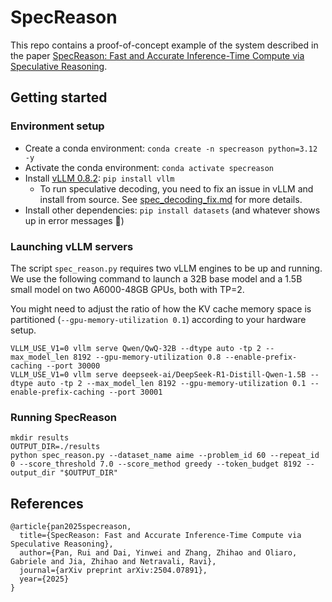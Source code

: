 # SpecReason

This repo contains a proof-of-concept example of the system described in the paper [SpecReason: Fast and Accurate Inference-Time Compute via Speculative Reasoning](https://arxiv.org/abs/2504.07891).


## Getting started

### Environment setup

- Create a conda environment: `conda create -n specreason python=3.12 -y`
- Activate the conda environment: `conda activate specreason`
- Install [vLLM 0.8.2](https://docs.vllm.ai/en/v0.8.2/getting_started/installation/gpu.html): `pip install vllm`
    - To run speculative decoding, you need to fix an issue in vLLM and install from source. See [spec_decoding_fix.md](spec_decoding_fix.md) for more details.
- Install other dependencies: `pip install datasets` (and whatever shows up in error messages 🙂)

### Launching vLLM servers

The script `spec_reason.py` requires two vLLM engines to be up and running. We use the following command to launch a 32B base model and a 1.5B small model on two A6000-48GB GPUs, both with TP=2.

You might need to adjust the ratio of how the KV cache memory space is partitioned (`--gpu-memory-utilization 0.1`) according to your hardware setup.

```shell
VLLM_USE_V1=0 vllm serve Qwen/QwQ-32B --dtype auto -tp 2 --max_model_len 8192 --gpu-memory-utilization 0.8 --enable-prefix-caching --port 30000
VLLM_USE_V1=0 vllm serve deepseek-ai/DeepSeek-R1-Distill-Qwen-1.5B --dtype auto -tp 2 --max_model_len 8192 --gpu-memory-utilization 0.1 --enable-prefix-caching --port 30001
```

### Running SpecReason

```
mkdir results
OUTPUT_DIR=./results
python spec_reason.py --dataset_name aime --problem_id 60 --repeat_id 0 --score_threshold 7.0 --score_method greedy --token_budget 8192 --output_dir "$OUTPUT_DIR"
```

## References

```
@article{pan2025specreason,
  title={SpecReason: Fast and Accurate Inference-Time Compute via Speculative Reasoning},
  author={Pan, Rui and Dai, Yinwei and Zhang, Zhihao and Oliaro, Gabriele and Jia, Zhihao and Netravali, Ravi},
  journal={arXiv preprint arXiv:2504.07891},
  year={2025}
}
```

